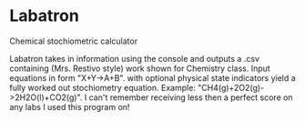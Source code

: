 # Labatron
Chemical stochiometric calculator

Labatron takes in information using the console and outputs a .csv containing (Mrs. Restivo style) work shown for Chemistry class. Input equations in form "X+Y->A+B". with optional physical state indicators yield a fully worked out stochiometry equation. Example: "CH4(g)+2O2(g)->2H2O(l)+CO2(g)". I can't remember receiving less then a perfect score on any labs I used this program on!
